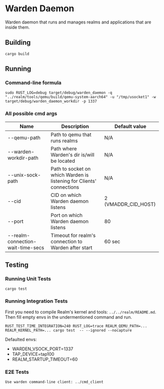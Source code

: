 # Warden Daemon

Warden daemon that runs and manages realms and applications that are inside them.

## Building

    cargo build

## Running

### Command-line formula

    sudo RUST_LOG=debug target/debug/warden_daemon -q "../realm/tools/qemu/build/qemu-system-aarch64" -u "/tmp/usocket1" -w target/debug/warden_daemon_workdir -p 1337

### All possible cmd args

| Name | Description | Default value |
|-|-|-|
|--qemu-path | Path to qemu that runs realms | N/A|
|--warden-workdir-path | Path where Warden's dir is/will be located | N/A|
|--unix-sock-path | Path to socket on which Warden is listening for Clients' connections | N/A|
|--cid| CID on which Warden daemon listens | 2 (VMADDR_CID_HOST)|
|--port| Port on which Warden daemon listens | 80|
|--realm-connection-wait-time-secs | Timeout for realm's connection to Warden after start | 60 sec|

## Testing

### Running Unit Tests

    cargo test

### Running Integration Tests
First you need to compile Realm's kernel and tools: `../../realm/README.md`.
Then fill empty envs in the undermentioned command and run.

    RUST_TEST_TIME_INTEGRATION=240 RUST_LOG=trace REALM_QEMU_PATH=... REALM_KERNEL_PATH=... cargo test  -- --ignored --nocapture

Defaulted envs:

- WARDEN_VSOCK_PORT=1337
- TAP_DEVICE=tap100
- REALM_STARTUP_TIMEOUT=60

### E2E Tests

    Use warden command-line client: ../cmd_client